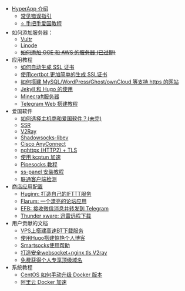 * [HyperApp 介绍](README.md)
    * [常见错误指引](faq.md)
    * [⭐️ 手把手爱国教程](proxy/get-started.md)
* 如何添加服务器：
    * [Vultr](vendors.md#vultr)
    * [Linode](vendors.md#linode)
    * [~~如何添加 GCE 和 AWS 的服务器 (已过期)~~](Add-Sever-Cloud.md)
* 应用教程
    * [如何自动生成 SSL 证书](SSL.md)
    * [使用certbot 更加简单的生成 SSL证书](developer/certbot.md)
    * [如何搭建 MySQL/WordPress/Ghost/ownCloud 等支持 https 的网站](Get-Started.md)
    * [Jekyll 和 Hugo 的使用](static-site.md)
    * [Minecraft服务器](RD_MinecraftServerBuilding.md)
    * [Telegram Web 搭建教程](telegram-web.md)
* 爱国软件
    * [如何选择主机商和爱国软件？(未完)](GFW.md)
    * [SSR](SSR.md)
    * [V2Ray](V2Ray.md)
    * [Shadowsocks-libev](ss-libev.md)
    * [Cisco AnyConnect](ocserv.md)
    * [nghttpx (HTTP2) + TLS](nghttpx.md)
    * [使用 kcptun 加速](kcptun.md)
    * [Pipesocks 教程](Pipesocks.md)
    * [ss-panel 安装教程](sspanel.md)
    * [联通客户端检测](proxy/unicom.md)
* [商店应用配置](Apps.md)
    * [Huginn: 打造自己的IFTTT服务](Apps.md#huginn)
    * [Flarum: 一个漂亮的论坛应用](Apps.md#flarum)
    * [EFB: 接收微信消息并转发到 Telegram](Apps.md#efb)
    * [Thunder xware: 迅雷远程下载](Apps.md#thunder-xware)
* 用户贡献的文档
   * [VPS上搭建高速BT下载服务](Bt.md)
   * [使用Hugo搭建惊艳个人博客](Hugo.md)
   * [Smartsocks使用帮助](Smartsocks-help.md)
   * [打造安全websocket+nginx tls V2ray](V2ray+Websocket.md)
   * [免费获得个人专享顶级域名](Get-Domain.md)
* 系统教程
   * [CentOS 如何手动升级 Docker 版本](centos-upgrade-docker.md)
   * [阿里云 Docker 加速](Aliyun-docker.md)


